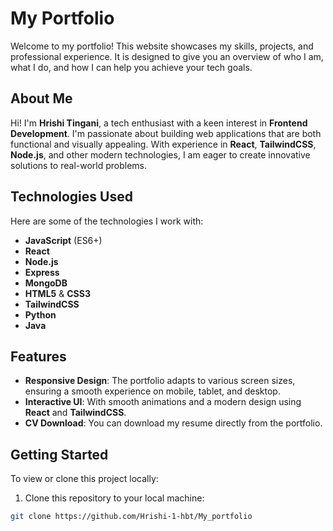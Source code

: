 # My Portfolio

Welcome to my portfolio! This website showcases my skills, projects, and professional experience. It is designed to give you an overview of who I am, what I do, and how I can help you achieve your tech goals.

## About Me

Hi! I'm **Hrishi Tingani**, a tech enthusiast with a keen interest in **Frontend Development**. I'm passionate about building web applications that are both functional and visually appealing. With experience in **React**, **TailwindCSS**, **Node.js**, and other modern technologies, I am eager to create innovative solutions to real-world problems.

## Technologies Used

Here are some of the technologies I work with:

- **JavaScript** (ES6+)
- **React**
- **Node.js**
- **Express**
- **MongoDB**
- **HTML5** & **CSS3**
- **TailwindCSS**
- **Python**
- **Java**

## Features

- **Responsive Design**: The portfolio adapts to various screen sizes, ensuring a smooth experience on mobile, tablet, and desktop.
- **Interactive UI**: With smooth animations and a modern design using **React** and **TailwindCSS**.
- **CV Download**: You can download my resume directly from the portfolio.



## Getting Started

To view or clone this project locally:

1. Clone this repository to your local machine:

```bash
git clone https://github.com/Hrishi-1-hbt/My_portfolio
